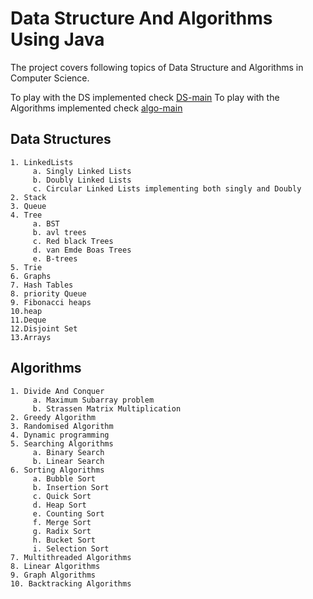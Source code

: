 # Data Structure And Algorithms Using Java

The project covers following topics of Data Structure and Algorithms in Computer Science.

To play with the DS implemented check [DS-main](src/main/java/com/immortals/ds/DsMain.java)
To play with the Algorithms implemented check [algo-main](src/main/java/com/immortals/algorithms/AlgorithmMain.java)

## Data Structures

    1. LinkedLists
         a. Singly Linked Lists
         b. Doubly Linked Lists
         c. Circular Linked Lists implementing both singly and Doubly
    2. Stack
    3. Queue 
    4. Tree  
         a. BST 
         b. avl trees
         c. Red black Trees
         d. van Emde Boas Trees
         e. B-trees
    5. Trie
    6. Graphs
    7. Hash Tables 
    8. priority Queue
    9. Fibonacci heaps
    10.heap
    11.Deque
    12.Disjoint Set
    13.Arrays

## Algorithms

    1. Divide And Conquer
         a. Maximum Subarray problem 
         b. Strassen Matrix Multiplication
    2. Greedy Algorithm
    3. Randomised Algorithm
    4. Dynamic programming
    5. Searching Algorithms
         a. Binary Search 
         b. Linear Search 
    6. Sorting Algorithms
         a. Bubble Sort 
         b. Insertion Sort 
         c. Quick Sort 
         d. Heap Sort
         e. Counting Sort
         f. Merge Sort
         g. Radix Sort 
         h. Bucket Sort 
         i. Selection Sort
    7. Multithreaded Algorithms
    8. Linear Algorithms
    9. Graph Algorithms
    10. Backtracking Algorithms
